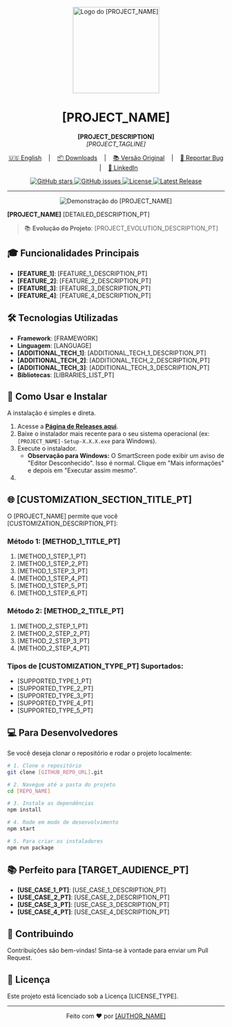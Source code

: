<p align="center">
  <img src="[LOGO_PATH]" alt="Logo do [PROJECT_NAME]" width="200"/>
</p>

<h1 align="center">[PROJECT_NAME]</h1>

<p align="center">
  <strong>[PROJECT_DESCRIPTION]</strong><br>
  <em>[PROJECT_TAGLINE]</em>
</p>

<p align="center">
  <a href="/README.md" target="_blank">🇺🇸 English</a>
  &nbsp;&nbsp;&nbsp;|&nbsp;&nbsp;&nbsp;
  <a href="[RELEASES_URL]" target="_blank">📦 Downloads</a>
  &nbsp;&nbsp;&nbsp;|&nbsp;&nbsp;&nbsp;
  <a href="[ORIGINAL_VERSION_URL]" target="_blank">📚 Versão Original</a>
  &nbsp;&nbsp;&nbsp;|&nbsp;&nbsp;&nbsp;
  <a href="[ISSUE_TEMPLATE_URL]" target="_blank">🐛 Reportar Bug</a>
  &nbsp;&nbsp;&nbsp;|&nbsp;&nbsp;&nbsp;
  <a href="[LINKEDIN_URL]" target="_blank">💼 LinkedIn</a>
</p>

<p align="center">
  <a href="[GITHUB_REPO_URL]/stargazers">
    <img src="https://img.shields.io/github/stars/[USERNAME]/[REPO_NAME]?style=social" alt="GitHub stars">
  </a>
  <a href="[GITHUB_REPO_URL]/issues">
    <img src="https://img.shields.io/github/issues/[USERNAME]/[REPO_NAME]" alt="GitHub issues">
  </a>
  <a href="[GITHUB_REPO_URL]/blob/main/LICENSE">
    <img src="https://img.shields.io/github/license/[USERNAME]/[REPO_NAME]" alt="License">
  </a>
  <a href="[GITHUB_REPO_URL]/releases">
    <img src="https://img.shields.io/github/v/release/[USERNAME]/[REPO_NAME]" alt="Latest Release">
  </a>
</p>

---

<p align="center">
  <img src="[SHOWCASE_IMAGE_URL]" alt="Demonstração do [PROJECT_NAME]"/>
</p>

**[PROJECT_NAME]** [DETAILED_DESCRIPTION_PT]

> 📚 **Evolução do Projeto**: [PROJECT_EVOLUTION_DESCRIPTION_PT]

## 🎓 Funcionalidades Principais

* **[FEATURE_1]**: [FEATURE_1_DESCRIPTION_PT]
* **[FEATURE_2]**: [FEATURE_2_DESCRIPTION_PT]
* **[FEATURE_3]**: [FEATURE_3_DESCRIPTION_PT]
* **[FEATURE_4]**: [FEATURE_4_DESCRIPTION_PT]

## 🛠️ Tecnologias Utilizadas

* **Framework**: [FRAMEWORK]
* **Linguagem**: [LANGUAGE]
* **[ADDITIONAL_TECH_1]**: [ADDITIONAL_TECH_1_DESCRIPTION_PT]
* **[ADDITIONAL_TECH_2]**: [ADDITIONAL_TECH_2_DESCRIPTION_PT]
* **[ADDITIONAL_TECH_3]**: [ADDITIONAL_TECH_3_DESCRIPTION_PT]
* **Bibliotecas**: [LIBRARIES_LIST_PT]

## 📖 Como Usar e Instalar

A instalação é simples e direta.

1. Acesse a **[Página de Releases aqui]([RELEASES_URL])**.
2. Baixe o instalador mais recente para o seu sistema operacional (ex: `[PROJECT_NAME]-Setup-X.X.X.exe` para Windows).
3. Execute o instalador.
   * **Observação para Windows:** O SmartScreen pode exibir um aviso de "Editor Desconhecido". Isso é normal. Clique em "Mais informações" e depois em "Executar assim mesmo".
4. [SETUP_STEP_1_PT]: [SETUP_STEP_1_DESCRIPTION_PT]

## 🌐 [CUSTOMIZATION_SECTION_TITLE_PT]

O [PROJECT_NAME] permite que você [CUSTOMIZATION_DESCRIPTION_PT]:

### Método 1: [METHOD_1_TITLE_PT]

1. [METHOD_1_STEP_1_PT]
2. [METHOD_1_STEP_2_PT]
3. [METHOD_1_STEP_3_PT]
4. [METHOD_1_STEP_4_PT]
5. [METHOD_1_STEP_5_PT]
6. [METHOD_1_STEP_6_PT]

### Método 2: [METHOD_2_TITLE_PT]

1. [METHOD_2_STEP_1_PT]
2. [METHOD_2_STEP_2_PT]
3. [METHOD_2_STEP_3_PT]
4. [METHOD_2_STEP_4_PT]

### Tipos de [CUSTOMIZATION_TYPE_PT] Suportados:
- [SUPPORTED_TYPE_1_PT]
- [SUPPORTED_TYPE_2_PT]
- [SUPPORTED_TYPE_3_PT]
- [SUPPORTED_TYPE_4_PT]
- [SUPPORTED_TYPE_5_PT]

## 💻 Para Desenvolvedores

Se você deseja clonar o repositório e rodar o projeto localmente:

```bash
# 1. Clone o repositório
git clone [GITHUB_REPO_URL].git

# 2. Navegue até a pasta do projeto
cd [REPO_NAME]

# 3. Instale as dependências
npm install

# 4. Rode em modo de desenvolvimento
npm start

# 5. Para criar os instaladores
npm run package
```

## 📚 Perfeito para [TARGET_AUDIENCE_PT]

- **[USE_CASE_1_PT]**: [USE_CASE_1_DESCRIPTION_PT]
- **[USE_CASE_2_PT]**: [USE_CASE_2_DESCRIPTION_PT]
- **[USE_CASE_3_PT]**: [USE_CASE_3_DESCRIPTION_PT]
- **[USE_CASE_4_PT]**: [USE_CASE_4_DESCRIPTION_PT]

## 🤝 Contribuindo

Contribuições são bem-vindas! Sinta-se à vontade para enviar um Pull Request.

## 📄 Licença

Este projeto está licenciado sob a Licença [LICENSE_TYPE].

---

<p align="center">
  Feito com ❤️ por <a href="[GITHUB_PROFILE_URL]" target="_blank">[AUTHOR_NAME]</a>
</p>

